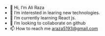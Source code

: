 - 👋 Hi, I’m Ali Raza
- 👀 I’m interested in learing new technologies.
- 🌱 I’m currently learning React js.
- 💞️ I’m looking to collaborate on github
- 📫 How to reach me araza5193@gmail.com

<!---
araza5193/araza5193 is a ✨ special ✨ repository because its `README.md` (this file) appears on your GitHub profile.
You can click the Preview link to take a look at your changes.
--->
